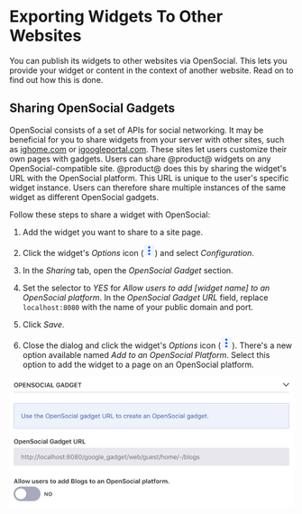 # Exporting Widgets To Other Websites [](id=exporting-widgets-to-other-websites)

You can publish its widgets to other websites via OpenSocial. This lets you
provide your widget or content in the context of another website. Read on to
find out how this is done. 

## Sharing OpenSocial Gadgets [](id=sharing-opensocial-gadgets)

OpenSocial consists of a set of APIs for social networking. It may be beneficial
for you to share widgets from your server with other sites, such as 
[ighome.com](http://ighome.com) or
[igoogleportal.com](http://igoogleportal.com). 
These sites let users customize their own pages with gadgets. Users can share 
@product@ widgets on any OpenSocial-compatible site. @product@ does this by 
sharing the widget's URL with the OpenSocial platform. This URL is unique to the 
user's specific widget instance. Users can therefore share multiple instances of 
the same widget as different OpenSocial gadgets. 

Follow these steps to share a widget with OpenSocial: 

1.  Add the widget you want to share to a site page. 

2.  Click the widget's *Options* icon 
    (![Options](../../../images/icon-app-options.png)) 
    and select *Configuration*. 

3.  In the *Sharing* tab, open the *OpenSocial Gadget* section. 

4.  Set the selector to *YES* for 
    *Allow users to add [widget name] to an OpenSocial platform*. In the 
    *OpenSocial Gadget URL* field, replace `localhost:8080` with the name of 
    your public domain and port. 

5.  Click *Save*. 

6.  Close the dialog and click the widget's *Options* icon 
    (![Options](../../../images/icon-app-options.png)). 
    There's a new option available named *Add to an OpenSocial Platform*. Select 
    this option to add the widget to a page on an OpenSocial platform. 

![Figure 1: You can share widgets via OpenSocial.](../../../images/open-social-sharing.png)
